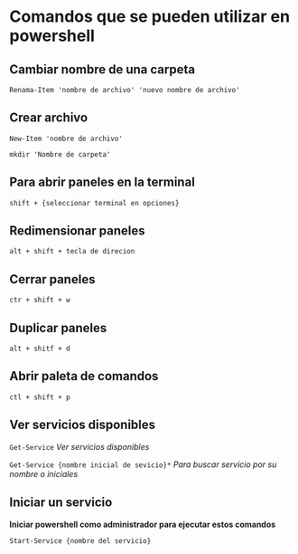 # Comandos que se pueden utilizar en powershell

## Cambiar nombre de una carpeta

`Renama-Item 'nombre de archivo' 'nuevo nombre de archivo' `

## Crear archivo

`New-Item 'nombre de archivo' `

`mkdir 'Nombre de carpeta' `

## Para abrir paneles en la terminal

`shift + {seleccionar terminal en opciones}`

## Redimensionar paneles

`alt + shift + tecla de direcion`

## Cerrar paneles

`ctr + shift + w`

## Duplicar paneles

`alt + shitf + d`

## Abrir paleta de comandos 

`ctl + shift + p`

## Ver servicios disponibles

`Get-Service` _Ver servicios disponibles_

`Get-Service {nombre inicial de sevicio}*` _Para buscar servicio por su nombre o iniciales_

## Iniciar un servicio

**Iniciar powershell como administrador para ejecutar estos comandos**

`Start-Service {nombre del servicio}`


